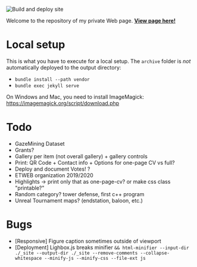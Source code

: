 ![Build and deploy site](https://github.com/raphaelmenges/raphaelmenges.github.io/workflows/Build%20and%20deploy%20site/badge.svg?branch=deploy)

Welcome to the repository of my private Web page. [**View page here!**](https://raphaelmenges.github.io)

# Local setup
This is what you have to execute for a local setup. The `archive` folder is *not* automatically deployed to the output directory:
- `bundle install --path vendor`
- `bundle exec jekyll serve`

On Windows and Mac, you need to install ImageMagick: https://imagemagick.org/script/download.php

# Todo
- GazeMining Dataset
- Grants?
- Gallery per item (not overall gallery) + gallery controls
- Print: QR Code + Contact info + Options for one-page CV vs full?
- Deploy and document Votes! ?
- ETWEB organization 2019/2020
- Highlights -> print only that as one-page-cv? or make css class "printable?"
- Random category? tower defense, first c++ program
- Unreal Tournament maps? (endstation, baloon, etc.)

# Bugs
- [Responsive] Figure caption sometimes outside of viewport
- [Deployment] Lighbox.js breaks minifier `&& html-minifier --input-dir ./_site --output-dir ./_site --remove-comments --collapse-whitespace --minify-js --minify-css --file-ext js`
